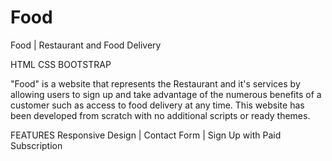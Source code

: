 # Food
Food | Restaurant and Food Delivery

 HTML CSS BOOTSTRAP
 
"Food" is a website that represents the Restaurant and it's services by allowing users to sign up and take advantage of the numerous benefits of a customer such as access to food delivery at any time. This website has been developed from scratch with no additional scripts or ready themes.

FEATURES
Responsive Design | Contact Form | Sign Up with Paid Subscription
